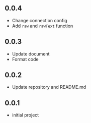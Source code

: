 ## 0.0.4

- Change connection config
- Add `raw` and `rawText` function

## 0.0.3

- Update document
- Format code

## 0.0.2

- Update repository and README.md

## 0.0.1

- initial project
